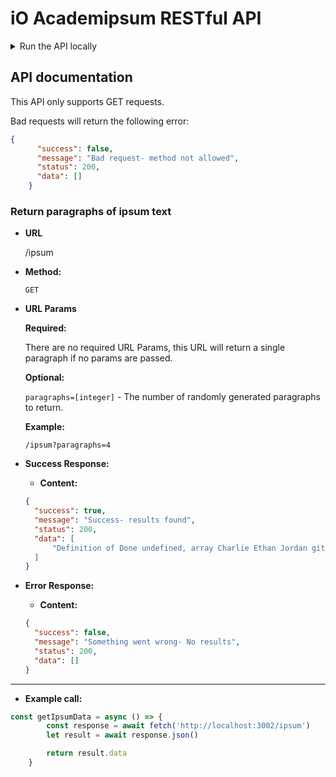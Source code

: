 # iO Academipsum RESTful API

<details>
<summary>Run the API locally</summary>

<p></p>
<p>
Clone this repo into your docker `html` folder:

```bash
git clone git@github.com:iO-Academy/2022-jan-ipsum-be.git
```

Once cloned, first install the database stored in the project root.
Create a MongoDB database named `io-academipsum`, then create a new collection called `ipsum` and import the `words.json` file.

To run the application locally:
```bash
npm i
```
```angular2html
node start.js
```

**Do not close this terminal tab, it is a running process.**

The API will now be accessible at `http://localhost:3002/`.

That's it! Now install the [front end](https://github.com/iO-Academy/2022-jan-ipsum-fe) and have fun.
</p>
</details>

## API documentation

This API only supports GET requests.

Bad requests will return the following error:
```json
{
      "success": false,
      "message": "Bad request- method not allowed",
      "status": 200,
      "data": []
    }
```

### Return paragraphs of ipsum text

* **URL**

  /ipsum

* **Method:**

  `GET`

* **URL Params**

  **Required:**

  There are no required URL Params, this URL will return a single paragraph if no params are passed.

  **Optional:**

  `paragraphs=[integer]` - The number of randomly generated paragraphs to return.

  **Example:**

  `/ipsum?paragraphs=4`

* **Success Response:**

    * **Content:** <br />

  ```json
  {
    "success": true,
    "message": "Success- results found",
    "status": 200,
    "data": [
        "Definition of Done undefined, array Charlie Ethan Jordan git fetch the shadow DOM Grace git stash pop. Jordan Agile Aardvarks Foxy Ferrets Charlie Product Owner OhMyZsh Hyper Lynx Norbert Fried Egg Jellyfish MongoDB. Boolean React komodo dragon on a skateboard (not blind) git checkout Valkyrie SWGOL undefined Sophie Dr Jean Grey. Response Dino Finder Chi-Ca-Go Dung Beetles Hello World! response Hello World! T-Shaped Profiles motivational poem playing with Lego. Ethan hard refresh Raurie Royal Penguins Batman do the thing mkdir mouse komodo dragon on a skateboard (not blind) rubber ducking Sprint Review. Dr Jean Grey LAMP Grace Dr Jean Grey Geckos The Agile Manifesto, Barry Chi-Ca-Go Larry. Gitignore conditional rendering nodes motivational poem trial by paper Fighting Mongooses request terminal Raurie repo. "
    ]
  }
  ```

* **Error Response:**

    * **Content:** <br />

    ```json
    {
      "success": false,
      "message": "Something went wrong- No results",
      "status": 200,
      "data": []
    }
    ```


---
* **Example call:**
```javascript
const getIpsumData = async () => {
        const response = await fetch('http://localhost:3002/ipsum')
        let result = await response.json()

        return result.data
    }
```